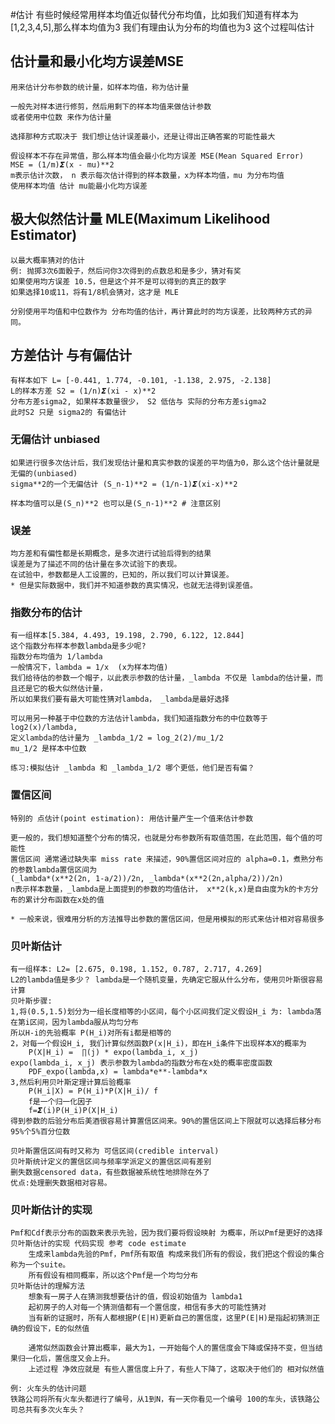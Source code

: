 #估计
    有些时候经常用样本均值近似替代分布均值，比如我们知道有样本为[1,2,3,4,5],那么样本均值为3
    我们有理由认为分布的均值也为3
    这个过程叫估计
    
## 估计量和最小化均方误差MSE
    用来估计分布参数的统计量，如样本均值，称为估计量
    
    一般先对样本进行修剪，然后用剩下的样本均值来做估计参数
    或者使用中位数 来作为估计量
    
    选择那种方式取决于 我们想让估计误差最小，还是让得出正确答案的可能性最大
    
    假设样本不存在异常值，那么样本均值会最小化均方误差 MSE(Mean Squared Error)
    MSE = (1/m)𝞢(x - mu)**2
    m表示估计次数， n 表示每次估计得到的样本数量，x为样本均值，mu 为分布均值
    使用样本均值 估计 mu能最小化均方误差

## 极大似然估计量 MLE(Maximum Likelihood Estimator)
    以最大概率猜对的估计
    例: 抛掷3次6面骰子，然后问你3次得到的点数总和是多少，猜对有奖
    如果使用均方误差 10.5，但是这个并不是可以得到的真正的数字
    如果选择10或11，将有1/8机会猜对，这才是 MLE   
    
    分别使用平均值和中位数作为 分布均值的估计，再计算此时的均方误差，比较两种方式的异同。
    
## 方差估计 与有偏估计
    有样本如下 L= [-0.441, 1.774, -0.101, -1.138, 2.975, -2.138]
    L的样本方差 S2 = (1/n)𝞢(xi - x)**2
    分布方差sigma2, 如果样本数量很少， S2 低估与 实际的分布方差sigma2
    此时S2 只是 sigma2的 有偏估计
    
### 无偏估计 unbiased
    如果进行很多次估计后，我们发现估计量和真实参数的误差的平均值为0，那么这个估计量就是无偏的(unbiased)
    sigma**2的一个无偏估计 (S_n-1)**2 = (1/n-1)𝞢(xi-x)**2
    
    样本均值可以是(S_n)**2 也可以是(S_n-1)**2 # 注意区别

### 误差
    均方差和有偏性都是长期概念，是多次进行试验后得到的结果
    误差是为了描述不同的估计量在多次试验下的表现。
    在试验中，参数都是人工设置的，已知的，所以我们可以计算误差。
    * 但是实际数据中，我们并不知道参数的真实情况，也就无法得到误差值。
    
### 指数分布的估计
    有一组样本[5.384, 4.493, 19.198, 2.790, 6.122, 12.844]
    这个指数分布样本参数lambda是多少呢?
    指数分布均值为 1/lambda
    一般情况下，lambda = 1/x  (x为样本均值)
    我们给待估的参数一个帽子，以此表示参数的估计量，_lambda 不仅是 lambda的估计量，而且还是它的极大似然估计量，
    所以如果我们要有最大可能性猜对lambda， _lambda是最好选择
    
    可以用另一种基于中位数的方法估计lambda，我们知道指数分布的中位数等于log2(x)/lambda, 
    定义lambda的估计量为 _lambda_1/2 = log_2(2)/mu_1/2
    mu_1/2 是样本中位数
    
    练习:模拟估计 _lambda 和 _lambda_1/2 哪个更低，他们是否有偏？
    
### 置信区间
    特别的 点估计(point estimation): 用估计量产生一个值来估计参数
    
    更一般的，我们想知道整个分布的情况，也就是分布参数所有取值范围，在此范围，每个值的可能性
    置信区间 通常通过缺失率 miss rate 来描述，90%置信区间对应的 alpha=0.1，煮熟分布的参数lambda置信区间为
    (_lambda*(x**2(2n, 1-a/2))/2n, _lambda*(x**2(2n,alpha/2))/2n)
    n表示样本数量，_lambda是上面提到的参数的均值估计， x**2(k,x)是自由度为k的卡方分布的累计分布函数在x处的值
    
    * 一般来说，很难用分析的方法推导出参数的置信区间，但是用模拟的形式来估计相对容易很多    
    
### 贝叶斯估计
    有一组样本: L2= [2.675, 0.198, 1.152, 0.787, 2.717, 4.269]
    L2的lambda值是多少？ lambda是一个随机变量，先确定它服从什么分布，使用贝叶斯很容易计算
    贝叶斯步骤:
    1,将(0.5,1.5)划分为一组长度相等的小区间，每个小区间我们定义假设H_i 为: lambda落在第i区间，因为lambda服从均匀分布
    所以H-i的先验概率 P(H_i)对所有i都是相等的
    2，对每一个假设H_i, 我们计算似然函数P(x|H_i)，即在H_i条件下出现样本X的概率为
        P(X|H_i) =  ∏(j) * expo(lambda_i, x_j)
    expo(lambda_i, x_j) 表示参数为lambda的指数分布在x处的概率密度函数 
        PDF_expo(lambda,x) = lambda*e**-lambda*x
    3,然后利用贝叶斯定理计算后验概率
        P(H_i|X) = P(H_i)*P(X|H_i)/ f
        f是一个归一化因子
        f=𝞢(i)P(H_i)P(X|H_i)
    得到参数的后验分布后美酒很容易计算置信区间来。90%的置信区间上下限就可以选择后移分布95%个5%百分位数
    
    贝叶斯置信区间有时又称为 可信区间(credible interval)
    贝叶斯统计定义的置信区间与频率学派定义的置信区间有差别
    删失数据censored data，有些数据被系统性地排除在外了
    优点:处理删失数据相对容易。
        
### 贝叶斯估计的实现
    Pmf和Cdf表示分布的函数来表示先验，因为我们要将假设映射 为概率，所以Pmf是更好的选择
    贝叶斯估计的实现 代码实现 参考 code estimate
        生成来lambda先验的Pmf，Pmf所有取值 构成来我们所有的假设，我们把这个假设的集合称为一个suite。
        所有假设有相同概率，所以这个Pmf是一个均匀分布
    贝叶斯估计的理解方法
        想象有一房子人在猜测我想要估计的值，假设初始值为 lambda1
        起初房子的人对每一个猜测值都有一个置信度，相信有多大的可能性猜对
        当有新的证据时，所有人都根据P(E|H)更新自己的置信度，这里P(E|H)是指起初猜测正确的假设下，E的似然值
        
        通常似然函数会计算出概率，最大为1，一开始每个人的置信度会下降或保持不变，但当结果归一化后，置信度又会上升。
        上述过程 净效应就是 有些人置信度上升了，有些人下降了，这取决于他们的 相对似然值
        
    例: 火车头的估计问题
    铁路公司将所有火车头都进行了编号，从1到N，有一天你看见一个编号 100的车头，该铁路公司总共有多次火车头？    
  